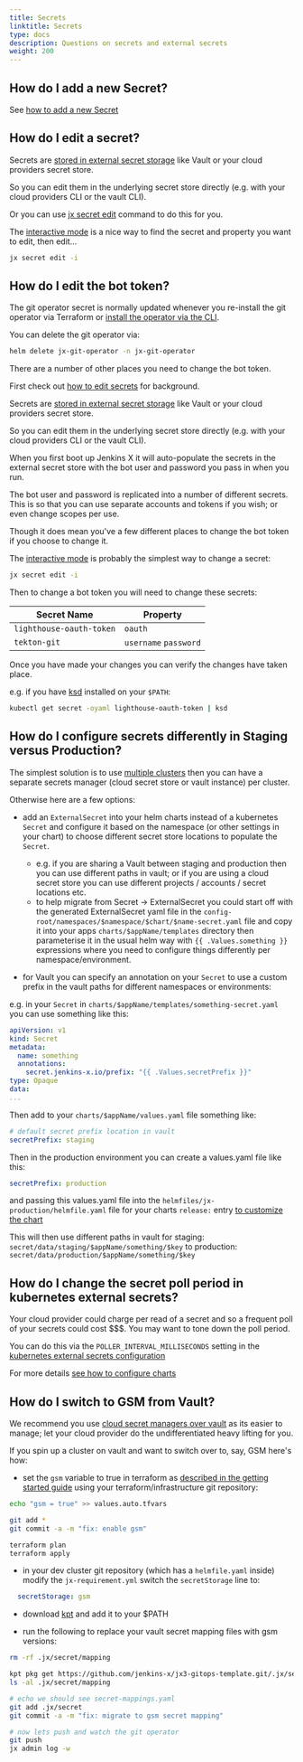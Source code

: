 ```yaml
---
title: Secrets
linktitle: Secrets
type: docs
description: Questions on secrets and external secrets
weight: 200
---
```


## How do I add a new Secret?

 See [how to add a new Secret](/v3/admin/setup/secrets/#create-a-new-secret)

## How do I edit a secret?

Secrets are [stored in external secret storage](/v3/admin/setup/secrets/) like Vault or your cloud providers secret store.

So you can edit them in the underlying secret store directly (e.g. with your cloud providers CLI or the vault CLI).

Or you can use [jx secret edit](/v3/admin/setup/secrets/#edit-secrets) command to do this for you.

The [interactive mode](/v3/admin/setup/secrets/#interactive-mode) is a nice way to find the secret and property you want to edit, then edit...

```bash
jx secret edit -i
```

## How do I edit the bot token?

The git operator secret is normally updated whenever you re-install the git operator via Terraform or [install the operator via the CLI](/v3/admin/setup/operator/).

You can delete the git operator via:

 ```bash
helm delete jx-git-operator -n jx-git-operator 
````

There are a number of other places you need to change the bot token.

First check out [how to edit secrets](/v3/develop/faq/config/secrets/#how-do-i-edit-a-secret) for background.

Secrets are [stored in external secret storage](/v3/admin/setup/secrets/) like Vault or your cloud providers secret store.

So you can edit them in the underlying secret store directly (e.g. with your cloud providers CLI or the vault CLI).

When you first boot up Jenkins X it will auto-populate the secrets in the external secret store with the bot user and password you pass in when you run.

The bot user and password is replicated into a number of different secrets. This is so that you can use separate accounts and tokens if you wish; or even change scopes per use.

Though it does mean you've a few different places to change the bot token if you choose to change it.

The [interactive mode](/v3/admin/setup/secrets/#interactive-mode) is probably the simplest way to change a secret:

 ```bash
 jx secret edit -i
 ```

Then to change a bot token you will need to change these secrets:

| Secret Name | Property |
| --- | --- |
| `lighthouse-oauth-token` | `oauth` |
| `tekton-git` | `username` `password` |

Once you have made your changes you can verify the changes have taken place.

e.g. if you have [ksd](https://github.com/mfuentesg/ksd) installed on your `$PATH`:

 ```bash
kubectl get secret -oyaml lighthouse-oauth-token | ksd
 ```

## How do I configure secrets differently in Staging versus Production?

The simplest solution is to use [multiple clusters](/v3/admin/guides/multi-cluster/) then you can have a separate secrets manager (cloud secret store or vault instance) per cluster.

Otherwise here are a few options:

* add an `ExternalSecret` into your helm charts instead of a kubernetes `Secret` and configure it based on the namespace (or other settings in your chart) to choose different secret store locations to populate the `Secret`.
  * e.g. if you are sharing a Vault between staging and production then you can use different paths in vault; or if you are using a cloud secret store you can use different projects / accounts / secret locations etc.
  * to help migrate from Secret -> ExternalSecret you could start off with the generated ExternalSecret yaml file in the `config-root/namespaces/$namespace/$chart/$name-secret.yaml` file and copy it into your apps `charts/$appName/templates` directory then parameterise it in the usual helm way with `{{ .Values.something }}` expressions where you need to configure things differently per namespace/environment.

* for Vault you can specify an annotation on your `Secret` to use a custom prefix in the vault paths for different namespaces or environments:

e.g. in your `Secret` in `charts/$appName/templates/something-secret.yaml` you can use something like this:

```yaml
apiVersion: v1
kind: Secret
metadata:
  name: something
  annotations:
    secret.jenkins-x.io/prefix: "{{ .Values.secretPrefix }}" 
type: Opaque
data:  
...
```

Then add to your `charts/$appName/values.yaml`  file something like:

```yaml
# default secret prefix location in vault
secretPrefix: staging 
```

Then in the production environment you can create a values.yaml file like this:

```yaml
secretPrefix: production
```

and passing this values.yaml file into the `helmfiles/jx-production/helmfile.yaml` file for your charts `release:` entry [to customize the chart](/v3/develop/apps/#customising-charts)

This will then use different paths in vault for staging: `secret/data/staging/$appName/something/$key` to production: `secret/data/production/$appName/something/$key`

## How do I change the secret poll period in kubernetes external secrets?

Your cloud provider could charge per read of a secret and so a frequent poll of your secrets could cost $$$. You may want to tone down the poll period.

You can do this via the `POLLER_INTERVAL_MILLISECONDS` setting in the [kubernetes external secrets configuration](https://github.com/external-secrets/kubernetes-external-secrets/tree/master/charts/kubernetes-external-secrets#configuration)

For more details [see how to configure charts](https://jenkins-x.io/v3/develop/apps/#customising-charts)

## How do I switch to GSM from Vault?

We recommend you use [cloud secret managers over vault](/v3/devops/cloud-native/#prefer-cloud-over-kubernetes) as its easier to manage; let your cloud provider do the undifferentiated heavy lifting for you.

If you spin up a cluster on vault and want to switch over to, say, GSM here's how:

* set the `gsm` variable to true in terraform as [described in the getting started guide](https://github.com/jx3-gitops-repositories/jx3-terraform-gke/blob/master/README.md#getting-started) using your terraform/infrastructure git repository:

``` bash
echo "gsm = true" >> values.auto.tfvars 

git add *
git commit -a -m "fix: enable gsm"

terraform plan
terraform apply
```

* in your dev cluster git repository (which has a `helmfile.yaml` inside) modify the `jx-requirement.yml` switch the `secretStorage` line to:

```yaml
  secretStorage: gsm
```

* download [kpt](https://github.com/GoogleContainerTools/kpt/releases) and add it to your $PATH

* run the following to replace your vault secret mapping files with gsm versions:

```bash
rm -rf .jx/secret/mapping

kpt pkg get https://github.com/jenkins-x/jx3-gitops-template.git/.jx/secret/gsm/mapping .jx/secret/mapping
ls -al .jx/secret/mapping

# echo we should see secret-mappings.yaml
git add .jx/secret
git commit -a -m "fix: migrate to gsm secret mapping"

# now lets push and watch the git operator
git push
jx admin log -w
```
